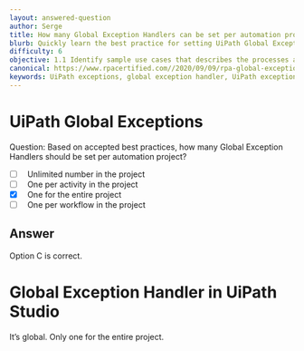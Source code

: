 ```yaml
---
layout: answered-question
author: Serge
title: How many Global Exception Handlers can be set per automation project?
blurb: Quickly learn the best practice for setting UiPath Global Exception Handlers
difficulty: 6
objective: 1.1 Identify sample use cases that describes the processes and workloads that can be automated
canonical: https://www.rpacertified.com//2020/09/09/rpa-global-exception.html
keywords: UiPath exceptions, global exception handler, UiPath exception handling
---
```


<h1>UiPath Global Exceptions</h1>

Question: Based on accepted best practices, how many Global Exception Handlers should be set per automation project?

 - [ ] &nbsp;  Unlimited number in the project
 - [ ] &nbsp;  One per activity in the project
 - [X] &nbsp;  One for the entire project
 - [ ] &nbsp;  One per workflow in the project

## Answer

Option C is correct.

<h1>Global Exception Handler in UiPath Studio</h1>

It’s global. Only one for the entire project.

